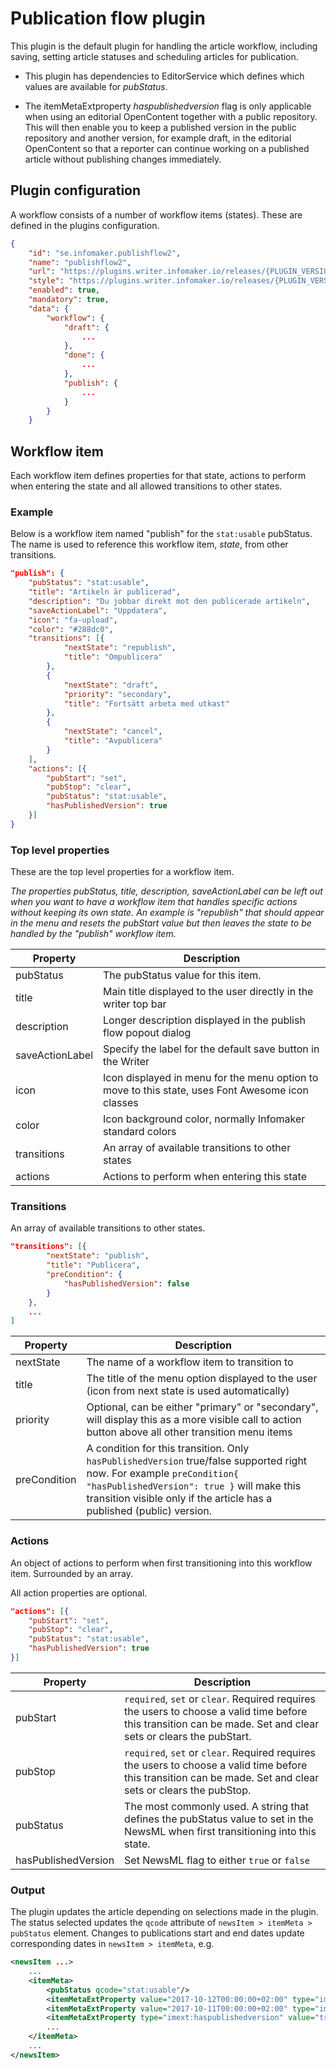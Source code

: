 # Publication flow plugin
This plugin is the default plugin for handling the article workflow, including saving, setting article statuses and scheduling articles for publication.

* This plugin has dependencies to EditorService which defines which values are available for _pubStatus_.

* The itemMetaExtproperty _haspublishedversion_ flag is only applicable when using an editorial OpenContent together with a public repository. This will then enable you to keep a published version in the public repository and another version, for example draft, in the editorial OpenContent so that a reporter can continue working on a published article without publishing changes immediately.

## Plugin configuration
A workflow consists of a number of workflow items (states). These are defined in the plugins configuration.

```json
{
    "id": "se.infomaker.publishflow2",
    "name": "publishflow2",
    "url": "https://plugins.writer.infomaker.io/releases/{PLUGIN_VERSION}/im-publishflow2.js",
    "style": "https://plugins.writer.infomaker.io/releases/{PLUGIN_VERSION}/im-publishflow2.css",
    "enabled": true,
    "mandatory": true,
    "data": {
        "workflow": {
            "draft": {
                ...
            },
            "done": {
                ...
            },
            "publish": {
                ...
            }
        }
    }
```

## Workflow item
Each workflow item defines properties for that state, actions to perform when entering the state and all allowed transitions to other states.

### Example
Below is a workflow item named "publish" for the `stat:usable` pubStatus. The name is used to reference this workflow item, _state_, from other transitions.

```json
"publish": {
    "pubStatus": "stat:usable",
    "title": "Artikeln är publicerad",
    "description": "Du jobbar direkt mot den publicerade artikeln",
    "saveActionLabel": "Uppdatera",
    "icon": "fa-upload",
    "color": "#288dc0",
    "transitions": [{
            "nextState": "republish",
            "title": "Ompublicera"
        },
        {
            "nextState": "draft",
            "priority": "secondary",
            "title": "Fortsätt arbeta med utkast"
        },
        {
            "nextState": "cancel",
            "title": "Avpublicera"
        }
    ],
    "actions": [{
        "pubStart": "set",
        "pubStop": "clear",
        "pubStatus": "stat:usable",
        "hasPublishedVersion": true
    }]
}
```

### Top level properties
These are the top level properties for a workflow item.

_The properties pubStatus, title, description, saveActionLabel can be left out when you want to have a workflow item that handles specific actions without keeping its own state. An example is "republish" that should appear in the menu and resets the pubStart value but then leaves the state to be handled by the "publish" workflow item._

| Property | Description |
|----------|-------------|
|pubStatus|The pubStatus value for this item. |
|title|Main title displayed to the user directly in the writer top bar
|description|Longer description displayed in the publish flow popout dialog|
|saveActionLabel|Specify the label for the default save button in the Writer|
|icon|Icon displayed in menu for the menu option to move to this state, uses Font Awesome icon classes|
|color|Icon background color, normally Infomaker standard colors|
|transitions|An array of available transitions to other states|
|actions|Actions to perform when entering this state|

### Transitions
An array of available transitions to other states.

```json
"transitions": [{
        "nextState": "publish",
        "title": "Publicera",
        "preCondition": {
            "hasPublishedVersion": false
        }
    },
    ...
]
```

| Property | Description |
|----------|-------------|
|nextState|The name of a workflow item to transition to|
|title|The title of the menu option displayed to the user (icon from next state is used automatically)|
|priority|Optional, can be either "primary" or "secondary", will display this as a more visible call to action button above all other transition menu items|
|preCondition|A condition for this transition. Only `hasPublishedVersion` true/false supported right now. For example ```preCondition{ "hasPublishedVersion": true }``` will make this transition visible only if the article has a published (public) version. |

### Actions
An object of actions to perform when first transitioning into this workflow item. Surrounded by an array.

All action properties are optional.
```json
"actions": [{
    "pubStart": "set",
    "pubStop": "clear",
    "pubStatus": "stat:usable",
    "hasPublishedVersion": true
}]

```
| Property | Description |
|----------|-------------|
|pubStart|`required`, `set` or `clear`. Required requires the users to choose a valid time before this transition can be made. Set and clear sets or clears the pubStart.|
|pubStop|`required`, `set` or `clear`. Required requires the users to choose a valid time before this transition can be made. Set and clear sets or clears the pubStop.|
|pubStatus|The most commonly used. A string that defines the pubStatus value to set in the NewsML when first transitioning into this state.|
|hasPublishedVersion|Set NewsML flag to either `true` or `false`|

### Output
The plugin updates the article depending on selections made in the plugin. The status selected updates the
`qcode` attribute of `newsItem > itemMeta > pubStatus` element. Changes to publications start and end dates
update corresponding dates in `newsItem > itemMeta`, e.g.

```xml
<newsItem ...>
    ...
    <itemMeta>
        <pubStatus qcode="stat:usable"/>
        <itemMetaExtProperty value="2017-10-12T00:00:00+02:00" type="imext:pubstart"/>
        <itemMetaExtProperty value="2017-10-11T00:00:00+02:00" type="imext:pubstop"/>
        <itemMetaExtProperty type="imext:haspublishedversion" value="true"/>
        ...
    </itemMeta>
    ...
</newsItem>
```
